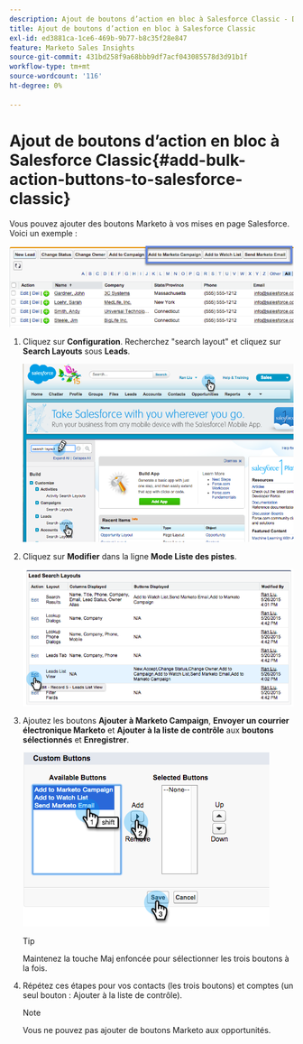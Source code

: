 ```yaml
---
description: Ajout de boutons d’action en bloc à Salesforce Classic - Documents Marketo - Documentation du produit
title: Ajout de boutons d’action en bloc à Salesforce Classic
exl-id: ed3881ca-1ce6-469b-9b77-b8c35f28e847
feature: Marketo Sales Insights
source-git-commit: 431bd258f9a68bbb9df7acf043085578d3d91b1f
workflow-type: tm+mt
source-wordcount: '116'
ht-degree: 0%

---
```


# Ajout de boutons d’action en bloc à Salesforce Classic{#add-bulk-action-buttons-to-salesforce-classic}

Vous pouvez ajouter des boutons Marketo à vos mises en page Salesforce. Voici un exemple :

![](assets/add-bulk-action-buttons-to-salesforce-classic-1.png)

1. Cliquez sur **Configuration**. Recherchez &quot;search layout&quot; et cliquez sur **Search Layouts** sous **Leads**.

   ![](assets/add-bulk-action-buttons-to-salesforce-classic-2.png)

1. Cliquez sur **Modifier** dans la ligne **Mode Liste des pistes**.

   ![](assets/add-bulk-action-buttons-to-salesforce-classic-3.png)

1. Ajoutez les boutons **Ajouter à Marketo Campaign**, **Envoyer un courrier électronique Marketo** et **Ajouter à la liste de contrôle** aux **boutons sélectionnés** et **Enregistrer**.

   ![](assets/add-bulk-action-buttons-to-salesforce-classic-4.png)

   >[!TIP]
   >
   >Maintenez la touche Maj enfoncée pour sélectionner les trois boutons à la fois.

1. Répétez ces étapes pour vos contacts (les trois boutons) et comptes (un seul bouton : Ajouter à la liste de contrôle).

   >[!NOTE]
   >
   >Vous ne pouvez pas ajouter de boutons Marketo aux opportunités.
